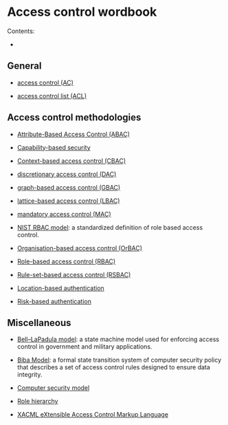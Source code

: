 # Access control wordbook

Contents:
* [](#)


## General


* [access control (AC)](https://en.wikipedia.org/wiki/Access_control)

* [access control list (ACL)](https://en.wikipedia.org/wiki/Access_control_list)


## Access control methodologies


* [Attribute-Based Access Control (ABAC)](https://en.wikipedia.org/wiki/Attribute-Based_Access_Control)

* [Capability-based security](https://en.wikipedia.org/wiki/Capability-based_security)

* [Context-based access control (CBAC)](https://en.wikipedia.org/wiki/Context-based_access_control)

* [discretionary access control (DAC)](https://en.wikipedia.org/wiki/Discretionary_access_control)

* [graph-based access control (GBAC)](https://en.wikipedia.org/wiki/Graph-based_access_control)

* [lattice-based access control (LBAC)](https://en.wikipedia.org/wiki/Lattice-based_access_control)

* [mandatory access control (MAC)](https://en.wikipedia.org/wiki/Mandatory_access_control)

* [NIST RBAC model](https://en.wikipedia.org/wiki/NIST_RBAC_model): a standardized definition of role based access control. 

* [Organisation-based access control (OrBAC)](https://en.wikipedia.org/wiki/Organisation-based_access_control)

* [Role-based access control (RBAC)](https://en.wikipedia.org/wiki/Role-based_access_control)

* [Rule-set-based access control (RSBAC)](https://en.wikipedia.org/wiki/RSBAC)

* [Location-based authentication](https://en.wikipedia.org/wiki/Location-based_authentication)

* [Risk-based authentication](https://en.wikipedia.org/wiki/Risk-based_authentication)


## Miscellaneous


* [Bell–LaPadula model](https://en.wikipedia.org/wiki/Bell%E2%80%93LaPadula_model): a state machine model used for enforcing access control in government and military applications.

* [Biba Model](https://en.wikipedia.org/wiki/Biba_Model): a formal state transition system of computer security policy that describes a set of access control rules designed to ensure data integrity. 

* [Computer security model](https://en.wikipedia.org/wiki/Computer_security_model)

* [Role hierarchy](https://en.wikipedia.org/wiki/Role_hierarchy)

* [XACML eXtensible Access Control Markup Language](https://en.wikipedia.org/wiki/XACML)


